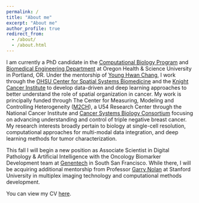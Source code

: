 ```yaml
---
permalink: /
title: "About me"
excerpt: "About me"
author_profile: true
redirect_from: 
  - /about/
  - /about.html
---
```


I am currently a PhD candidate in the [Computational Biology Program](https://www.ohsu.edu/school-of-medicine/computational-biology) and [Biomedical Engineering Department](https://www.ohsu.edu/school-of-medicine/biomedical-engineering/about) at Oregon Health & Science University in Portland, OR. Under the mentorship of [Young Hwan Chang](https://sites.google.com/site/yhchangucb/home), I work through the [OHSU Center for Spatial Systems Biomedicine](https://www.ohsu.edu/spatial-systems-biomedicine-center) and the [Knight Cancer Institute](https://www.ohsu.edu/knight-cancer-institute) to develop data-driven and deep learning approaches to better understand the role of spatial organization in cancer. 
My work is principally funded through The Center for Measuring, Modeling and Controlling Heterogeneity ([M2CH](https://www.ohsu.edu/spatial-systems-biomedicine-center/measuring-modeling-and-controlling-heterogeneity-center-cancer)), a U54 Research Center through the National Cancer Institute and [Cancer Systems Biology Consortium](https://csbconsortium.org/) focusing on advancing understanding and control of triple negative breast cancer.  My research interests broadly pertain to biology at single-cell resolution, computational approaches for multi-modal data integration, and deep learning methods for tumor characterization.

This fall I will begin a new position as Associate Scientist in Digital Pathology & Artificial Intelligence with the Oncology Biomarker Development team at [Genentech](https://www.gene.com/) in South San Francisco. While there, I will be acquiring additional mentorship from Professor [Garry Nolan](https://web.stanford.edu/group/nolan/) at Stanford University in multiplex imaging technology and computational methods development. 

You can view my CV [here](/files/schau_cv.pdf).

